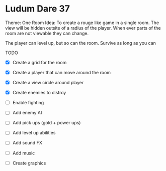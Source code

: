 Ludum Dare 37
=============

Theme: One Room
Idea: To create a rouge like game in a single room. The view will be hidden outsite of a radius of the player. When ever parts of the room are not viewable they can change.

The player can level up, but so can the room. Survive as long as you can

TODO

- [x] Create a grid for the room
- [x] Create a player that can move around the room
- [x] Create a view circle around player
- [x] Create enemies to distroy
- [ ] Enable fighting
- [ ] Add enemy AI
- [ ] Add pick ups (gold + power ups)
- [ ] Add level up abilities
- [ ] Add sound FX
- [ ] Add music
- [ ] Create graphics

